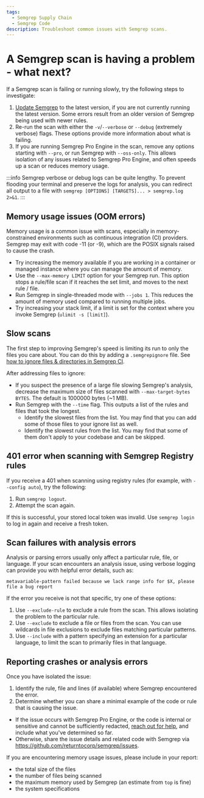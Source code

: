 ```yaml
---
tags:
  - Semgrep Supply Chain
  - Semgrep Code
description: Troubleshoot common issues with Semgrep scans.
---
```


# A Semgrep scan is having a problem - what next?

If a Semgrep scan is failing or running slowly, try the following steps to investigate:

1. [Update Semgrep](/docs/upgrading/) to the latest version, if you are not currently running the latest version. Some errors result from an older version of Semgrep being used with newer rules.
2. Re-run the scan with either the `-v`/`--verbose` or `--debug` (extremely verbose) flags. These options provide more information about what is failing.
3. If you are running Semgrep Pro Engine in the scan, remove any options starting with `--pro`, or run Semgrep with `--oss-only`. This allows isolation of any issues related to Semgrep Pro Engine, and often speeds up a scan or reduces memory usage.

:::info
Semgrep verbose or debug logs can be quite lengthy. To prevent flooding your terminal and preserve the logs for analysis, you can redirect all output to a file with `semgrep [OPTIONS] [TARGETS]... > semgrep.log 2>&1`.
:::

## Memory usage issues (OOM errors)

Memory usage is a common issue with scans, especially in memory-constrained environments such as continuous integration (CI) providers. Semgrep may exit with code -11 (or -9), which are the POSIX signals raised to cause the crash.

* Try increasing the memory available if you are working in a container or managed instance where you can manage the amount of memory.
* Use the `--max-memory LIMIT` option for your Semgrep run. This option stops a rule/file scan if it reaches the set limit, and moves to the next rule / file.
* Run Semgrep in single-threaded mode with `--jobs 1`. This reduces the amount of memory used compared to running multiple jobs.
* Try increasing your stack limit, if a limit is set for the context where you invoke Semgrep (`ulimit -s [limit]`).

## Slow scans

The first step to improving Semgrep's speed is limiting its run to only the files you care about. You can do this by adding a `.semgrepignore` file. See [how to ignore files & directories in Semgrep CI](/ignoring-files-folders-code/).

After addressing files to ignore:

* If you suspect the presence of a large file slowing Semgrep's analysis, decrease the maximum size of files scanned with `--max-target-bytes BYTES`. The default is 1000000 bytes (~1 MB).
* Run Semgrep with the `--time` flag. This outputs a list of the rules and files that took the longest.
  * Identify the slowest files from the list. You may find that you can add some of those files to your ignore list as well.
  * Identify the slowest rules from the list. You may find that some of them don't apply to your codebase and can be skipped.

## 401 error when scanning with Semgrep Registry rules

If you receive a 401 when scanning using registry rules (for example, with `--config auto`), try the following:

1. Run `semgrep logout`.
2. Attempt the scan again.

If this is successful, your stored local token was invalid. Use `semgrep login` to log in again and receive a fresh token.

## Scan failures with analysis errors

Analysis or parsing errors usually only affect a particular rule, file, or language. If your scan encounters an analysis issue, using verbose logging can provide you with helpful error details, such as:

```
metavariable-pattern failed because we lack range info for $X, please file a bug report
```

If the error you receive is not that specific, try one of these options:

1. Use `--exclude-rule` to exclude a rule from the scan. This allows isolating the problem to the particular rule.
2. Use `--exclude` to exclude a file or files from the scan. You can use wildcards in file exclusions to exclude files matching particular patterns.
3. Use `--include` with a pattern specifying an extension for a particular language, to limit the scan to primarily files in that language.

## Reporting crashes or analysis errors

Once you have isolated the issue:

1. Identify the rule, file and lines (if available) where Semgrep encountered the error.
2. Determine whether you can share a minimal example of the code or rule that is causing the issue.
  * If the issue occurs with Semgrep Pro Engine, or the code is internal or sensitive and cannot be sufficiently redacted, [reach out for help](/docs/support), and include what you've determined so far.
  * Otherwise, share the issue details and related code with Semgrep via https://github.com/returntocorp/semgrep/issues.

If you are encountering memory usage issues, please include in your report:

* the total size of the files
* the number of files being scanned
* the maximum memory used by Semgrep (an estimate from `top` is fine)
* the system specifications

